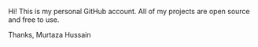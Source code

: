 Hi! This is my personal GitHub account. All of my projects are open source and free to use.

Thanks,
Murtaza Hussain
